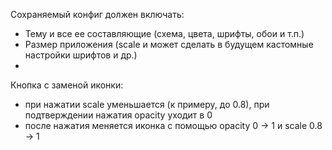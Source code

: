 Сохраняемый конфиг должен включать:

- Тему и все ее составляющие (схема, цвета, шрифты, обои и т.п.)
- Размер приложения (scale и может сделать в будущем кастомные настройки шрифтов и др.)
-

Кнопка с заменой иконки:

- при нажатии scale уменьшается (к примеру, до 0.8), при подтверждении нажатия opacity уходит в 0
- после нажатия меняется иконка с помощью opacity 0 -> 1 и scale 0.8 -> 1
